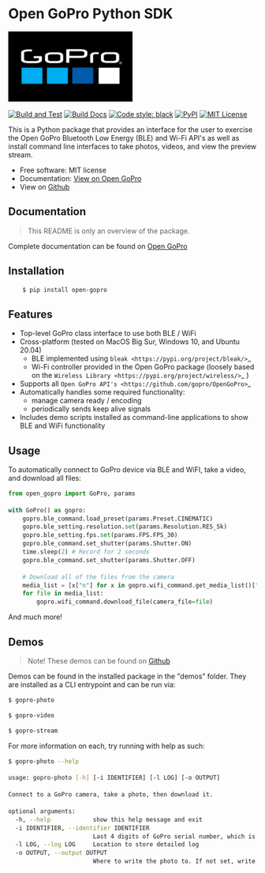 # Open GoPro Python SDK

<img alt="GoPro Logo" src="https://raw.githubusercontent.com/gopro/OpenGoPro/main/docs/assets/images/logos/logo.png" width="50%" style="max-width: 500px;"/>

[![Build and Test](https://img.shields.io/github/workflow/status/gopro/OpenGoPro/Python%20SDK%20Testing?label=Build%20and%20Test)](https://github.com/gopro/OpenGoPro/actions/workflows/test_sdk_wireless_camera_control.yml)
[![Build Docs](https://img.shields.io/github/workflow/status/gopro/OpenGoPro/Python%20SDK%20Docs%20Build%20and%20Deploy?label=Docs)](https://github.com/gopro/OpenGoPro/actions/workflows/docs_sdk_wireless_camera_control.yml)
[![Code style: black](https://img.shields.io/badge/code%20style-black-000000.svg)](https://github.com/psf/black)
[![PyPI](https://img.shields.io/pypi/v/open-gopro)]( https://pypi.org/project/open-gopro/)
[![MIT License](https://img.shields.io/badge/License-MIT-blue.svg)]( https://github.com/gopro/OpenGoPro/blob/main/LICENSE)

This is a Python package that provides an interface for the user to exercise the Open GoPro Bluetooth Low
Energy (BLE) and Wi-Fi API's as well as install command line interfaces to take photos, videos, and view
the preview stream.

-   Free software: MIT license
-   Documentation: [View on Open GoPro](https://gopro.github.io/OpenGoPro/python_sdk/)
-   View on [Github](https://github.com/gopro/OpenGoPro/tree/main/demos/python/sdk_wireless_camera_control)

## Documentation

> This README is only an overview of the package.

Complete documentation can be found on [Open GoPro](https://gopro.github.io/OpenGoPro/python_sdk/)

## Installation

```console
    $ pip install open-gopro
```

## Features

-   Top-level GoPro class interface to use both BLE / WiFi
-   Cross-platform (tested on MacOS Big Sur, Windows 10, and Ubuntu 20.04)
    -   BLE implemented using `bleak <https://pypi.org/project/bleak/>`\_
    -   Wi-Fi controller provided in the Open GoPro package (loosely based on the `Wireless Library <https://pypi.org/project/wireless/>`\_ )
-   Supports all `Open GoPro API's <https://github.com/gopro/OpenGoPro>`\_
-   Automatically handles some required functionality:
    -   manage camera ready / encoding
    -   periodically sends keep alive signals
-   Includes demo scripts installed as command-line applications to show BLE and WiFi functionality

## Usage

To automatically connect to GoPro device via BLE and WiFI, take a video, and download all files:

```python
from open_gopro import GoPro, params

with GoPro() as gopro:
    gopro.ble_command.load_preset(params.Preset.CINEMATIC)
    gopro.ble_setting.resolution.set(params.Resolution.RES_5k)
    gopro.ble_setting.fps.set(params.FPS.FPS_30)
    gopro.ble_command.set_shutter(params.Shutter.ON)
    time.sleep(2) # Record for 2 seconds
    gopro.ble_command.set_shutter(params.Shutter.OFF)

    # Download all of the files from the camera
    media_list = [x["n"] for x in gopro.wifi_command.get_media_list()["media"][0]["fs"]]
    for file in media_list:
        gopro.wifi_command.download_file(camera_file=file)
```

And much more!

## Demos

> Note! These demos can be found on [Github](https://github.com/gopro/OpenGoPro/tree/main/demos/python/sdk_wireless_camera_control/open_gopro/demos)

Demos can be found in the installed package in the "demos" folder. They are installed as a CLI entrypoint
and can be run via:

```bash
$ gopro-photo
```

```bash
$ gopro-video
```

```bash
$ gopro-stream
```

For more information on each, try running with help as such:

```bash
$ gopro-photo --help

usage: gopro-photo [-h] [-i IDENTIFIER] [-l LOG] [-o OUTPUT]

Connect to a GoPro camera, take a photo, then download it.

optional arguments:
  -h, --help            show this help message and exit
  -i IDENTIFIER, --identifier IDENTIFIER
                        Last 4 digits of GoPro serial number, which is the last 4 digits of the default camera SSID. If not used, first discovered GoPro will be connected to
  -l LOG, --log LOG     Location to store detailed log
  -o OUTPUT, --output OUTPUT
                        Where to write the photo to. If not set, write to 'photo.jpg'
```
